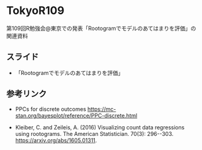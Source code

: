 # TokyoR109

第109回R勉強会\@東京での発表「Rootogramでモデルのあてはまりを評価」の関連資料

## スライド

-   「Rootogramでモデルのあてはまりを評価」

## 参考リンク

-   PPCs for discrete outcomes <https://mc-stan.org/bayesplot/reference/PPC-discrete.html>

-   Kleiber, C. and Zeileis, A. (2016) Visualizing count data regressions using rootograms. The American Statistician. 70(3): 296--303. <https://arxiv.org/abs/1605.01311>.
